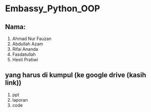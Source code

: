 # Embassy_Python_OOP
## Nama:
1. Ahmad Nur Fauzan
2. Abdullah Azam
3. Rifai Ananda
4. Fasdatullah
5. Hesti Pratiwi
## yang harus di kumpul (ke google drive (kasih link))
1. ppt
2. laporan
3. code
